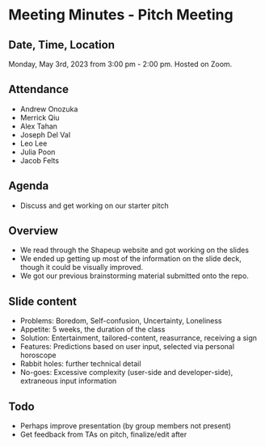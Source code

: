 # Meeting Minutes - Pitch Meeting

## Date, Time, Location

Monday, May 3rd, 2023 from 3:00 pm - 2:00 pm. Hosted on Zoom.

## Attendance
- Andrew Onozuka
- Merrick Qiu
- Alex Tahan
- Joseph Del Val
- Leo Lee
- Julia Poon
- Jacob Felts

## Agenda

- Discuss and get working on our starter pitch

## Overview

- We read through the Shapeup website and got working on the slides
- We ended up getting up most of the information on the slide deck, though it could be visually improved.
- We got our previous brainstorming material submitted onto the repo.

## Slide content

* Problems: Boredom, Self-confusion, Uncertainty, Loneliness
* Appetite: 5 weeks, the duration of the class
* Solution: Entertainment, tailored-content, reasurrance, receiving a sign
* Features: Predictions based on user input, selected via personal horoscope
* Rabbit holes: further technical detail
* No-goes: Excessive complexity (user-side and developer-side), extraneous input information

## Todo

* Perhaps improve presentation (by group members not present)
* Get feedback from TAs on pitch, finalize/edit after


